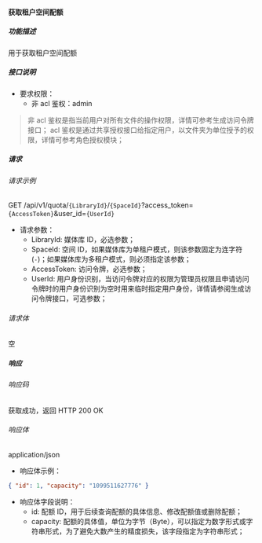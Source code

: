 #### 获取租户空间配额

##### 功能描述

用于获取租户空间配额

##### 接口说明

- 要求权限：
    - 非 acl 鉴权：admin

> 非 acl 鉴权是指当前用户对所有文件的操作权限，详情可参考生成访问令牌接口；
> acl 鉴权是通过共享授权接口给指定用户，以文件夹为单位授予的权限，详情可参考角色授权模块；

##### 请求

###### 请求示例  

GET /api/v1/quota/`{LibraryId}`/`{SpaceId}`?access_token=`{AccessToken}`&user_id=`{UserId}`

- 请求参数：
    - LibraryId: 媒体库 ID，必选参数；
    - SpaceId: 空间 ID，如果媒体库为单租户模式，则该参数固定为连字符(`-`)；如果媒体库为多租户模式，则必须指定该参数；
    - AccessToken: 访问令牌，必选参数；
    - UserId: 用户身份识别，当访问令牌对应的权限为管理员权限且申请访问令牌时的用户身份识别为空时用来临时指定用户身份，详情请参阅生成访问令牌接口，可选参数；

###### 请求体

空

##### 响应

###### 响应码

获取成功，返回 HTTP 200 OK

###### 响应体

application/json

- 响应体示例：

```json
{ "id": 1, "capacity": "1099511627776" }
```

- 响应体字段说明：
    - id: 配额 ID，用于后续查询配额的具体信息、修改配额值或删除配额；
    - capacity: 配额的具体值，单位为字节（Byte），可以指定为数字形式或字符串形式，为了避免大数产生的精度损失，该字段指定为字符串形式；
